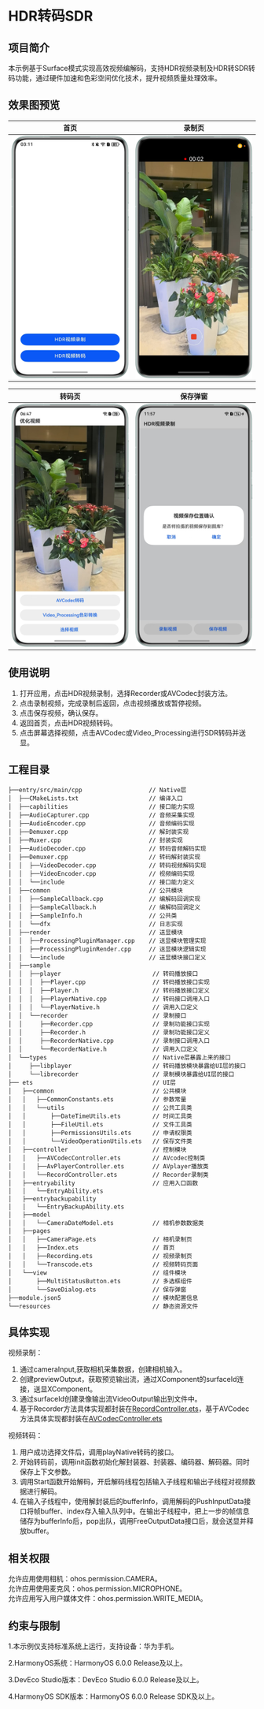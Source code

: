 # HDR转码SDR

## 项目简介

本示例基于Surface模式实现高效视频编解码，支持HDR视频录制及HDR转SDR转码功能，通过硬件加速和色彩空间优化技术，提升视频质量处理效率。

## 效果图预览

| 首页                                                  | 录制页                                         |
|-----------------------------------------------------|---------------------------------------------|
| <img src="screenshots/devices/index.png" width=320> | <img src="screenshots/devices/record.png" width=320>  |

| 转码页                                                     | 保存弹窗                                                 |
|---------------------------------------------------------|------------------------------------------------------|
| <img src="screenshots/devices/transcode.png" width=320> | <img src="screenshots/devices/dialog.png" width=320> | 

## 使用说明

1. 打开应用，点击HDR视频录制，选择Recorder或AVCodec封装方法。
2. 点击录制视频，完成录制后返回，点击视频播放或暂停视频。
3. 点击保存视频，确认保存。
4. 返回首页，点击HDR视频转码。
5. 点击屏幕选择视频，点击AVCodec或Video_Processing进行SDR转码并送显。

## 工程目录

```
├──entry/src/main/cpp                   // Native层
│  ├──CMakeLists.txt                    // 编译入口
│  ├──capbilities                       // 接口能力实现
│  ├──AudioCapturer.cpp                 // 音频采集实现
│  ├──AudioEncoder.cpp                  // 音频编码实现
│  ├──Demuxer.cpp                       // 解封装实现
│  ├──Muxer.cpp                         // 封装实现
│  ├──AudioDecoder.cpp                  // 转码音频解码实现
│  ├──Demuxer.cpp                       // 转码解封装实现
│  │  ├──VideoDecoder.cpp               // 转码视频解码实现
│  │  ├──VideoEncoder.cpp               // 视频编码实现
│  │  └──include                        // 接口能力定义
│  ├──common                            // 公共模块
│  │  ├──SampleCallback.cpp             // 编解码回调实现
│  │  ├──SampleCallback.h               // 编解码回调定义
│  │  ├──SampleInfo.h                   // 公共类
│  │  └──dfx                            // 日志实现
│  ├──render                            // 送显模块
│  │  ├──ProcessingPluginManager.cpp    // 送显模块管理实现
│  │  ├──ProcessingPluginRender.cpp     // 送显模块逻辑实现
│  │  └──include                        // 送显模块接口定义
│  ├──sample
│  │  ├──player                          // 转码播放接口
│  │  │  ├──Player.cpp                   // 转码播放接口实现
│  │  │  ├──Player.h                     // 转码播放接口定义
│  │  │  ├──PlayerNative.cpp             // 转码接口调用入口
│  │  │  └──PlayerNative.h               // 调用入口定义
│  │  └──recorder                        // 录制接口
│  │     ├──Recorder.cpp                 // 录制功能接口实现
│  │     ├──Recorder.h                   // 录制功能接口定义
│  │     ├──RecorderNative.cpp           // 录制接口调用入口
│  │     └──RecorderNative.h             // 调用入口定义
│  └──types                              // Native层暴露上来的接口
│     ├──libplayer                       // 转码播放模块暴露给UI层的接口
│     └──librecorder                     // 录制模块暴露给UI层的接口
├── ets                                  // UI层
│   ├──common                            // 公共模块
│   │   ├──CommonConstants.ets           // 参数常量
│   │   └──utils                         // 公共工具类
│   │       ├──DateTimeUtils.ets         // 时间工具类
│   │       ├──FileUtil.ets              // 文件工具类
│   │       ├──PermissionsUtils.ets      // 申请权限类
│   │       └──VideoOperationUtils.ets   // 保存文件类
│   ├──controller                        // 控制模块
│   │   ├──AVCodecController.ets         // AVcodec控制类
│   │   ├──AvPlayerController.ets        // AVplayer播放类
│   │   └──RecordController.ets          // Recorder录制类
│   ├──entryability                      // 应用入口函数
│   │   └──EntryAbility.ets
│   ├──entrybackupability
│   │   └──EntryBackupAbility.ets
│   ├──model
│   │   └──CameraDateModel.ets           // 相机参数数据类
│   ├──pages
│   │   ├──CameraPage.ets                // 相机录制页
│   │   ├──Index.ets                     // 首页
│   │   ├──Recording.ets                 // 视频录制页
│   │   └──Transcode.ets                 // 视频转码页面
│   └──view                              // 组件模块
│       ├──MultiStatusButton.ets         // 多选框组件
│       └──SaveDialog.ets                // 保存弹窗
├──module.json5                          // 模块配置信息
└──resources                             // 静态资源文件
```

## 具体实现

视频录制：

1. 通过cameraInput,获取相机采集数据，创建相机输入。
2. 创建previewOutput，获取预览输出流，通过XComponent的surfaceId连接，送显XComponent。
3. 通过surfaceId创建录像输出流VideoOutput输出到文件中。
4. 基于Recorder方法具体实现都封装在[RecordController.ets](./entry/src/main/ets/controller/RecordController.ets)，基于AVCodec方法具体实现都封装在[AVCodecController.ets](./entry/src/main/ets/controller/AVCodecController.ets)

视频转码：

1. 用户成功选择文件后，调用playNative转码的接口。
2. 开始转码前，调用init函数初始化解封装器、封装器、编码器、解码器。同时保存上下文参数。
3. 调用Start函数开始解码，开启解码线程包括输入子线程和输出子线程对视频数据进行解码。
4. 在输入子线程中，使用解封装后的bufferInfo，调用解码的PushInputData接口将帧buffer、index存入输入队列中。在输出子线程中，把上一步的帧信息储存为bufferInfo后，pop出队，调用FreeOutputData接口后，就会送显并释放buffer。

## 相关权限

允许应用使用相机：ohos.permission.CAMERA。  
允许应用使用麦克风：ohos.permission.MICROPHONE。  
允许应用写入用户媒体文件：ohos.permission.WRITE_MEDIA。

## 约束与限制

1.本示例仅支持标准系统上运行，支持设备：华为手机。

2.HarmonyOS系统：HarmonyOS 6.0.0 Release及以上。

3.DevEco Studio版本：DevEco Studio 6.0.0 Release及以上。

4.HarmonyOS SDK版本：HarmonyOS 6.0.0 Release SDK及以上。